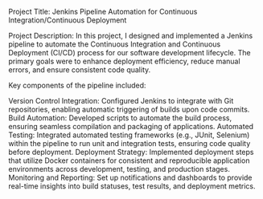 Project Title: Jenkins Pipeline Automation for Continuous Integration/Continuous Deployment

Project Description: In this project, I designed and implemented a Jenkins pipeline to automate the Continuous Integration and Continuous Deployment (CI/CD) process for our software development lifecycle. The primary goals were to enhance deployment efficiency, reduce manual errors, and ensure consistent code quality.

Key components of the pipeline included:

Version Control Integration: Configured Jenkins to integrate with Git repositories, enabling automatic triggering of builds upon code commits.
Build Automation: Developed scripts to automate the build process, ensuring seamless compilation and packaging of applications.
Automated Testing: Integrated automated testing frameworks (e.g., JUnit, Selenium) within the pipeline to run unit and integration tests, ensuring code quality before deployment.
Deployment Strategy: Implemented deployment steps that utilize Docker containers for consistent and reproducible application environments across development, testing, and production stages.
Monitoring and Reporting: Set up notifications and dashboards to provide real-time insights into build statuses, test results, and deployment metrics.
